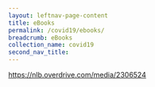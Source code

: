 ```yaml
---
layout: leftnav-page-content
title: eBooks
permalink: /covid19/ebooks/
breadcrumb: eBooks
collection_name: covid19
second_nav_title: 
---
```


https://nlb.overdrive.com/media/2306524